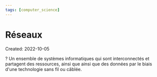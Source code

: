 ```yaml
---
tags: [computer_science] 
---
```

# Réseaux
Created: 2022-10-05

?
Un ensemble de systèmes informatiques qui sont interconnectés et partagent des ressources, ainsi que ainsi que des données par le biais d'une technologie sans fil ou câblée.
<!--SR:!2022-11-18,27,250-->